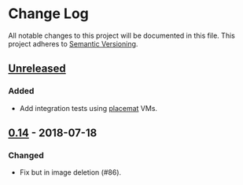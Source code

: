 # Change Log

All notable changes to this project will be documented in this file.
This project adheres to [Semantic Versioning](http://semver.org/).

## [Unreleased]

### Added
- Add integration tests using [placemat][] VMs.

## [0.14] - 2018-07-18

### Changed
- Fix but in image deletion (#86).

[placemat]: https://github.com/cybozu-go/placemat
[Unreleased]: https://github.com/cybozu-go/sabakan/compare/v0.14...HEAD
[0.14]: https://github.com/cybozu-go/sabakan/compare/v0.13...v0.14
